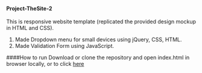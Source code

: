 #### Project-TheSite-2


This is responsive website template (replicated the provided design mockup in HTML and CSS).

1. Made Dropdown menu for small devices using jQuery, CSS, HTML.
2. Made Validation Form using JavaScript.

####How to run
Download or clone the repository and open index.html in browser locally, or to click [here](http://webbdev.github.io/Project-TheSite-2/)
